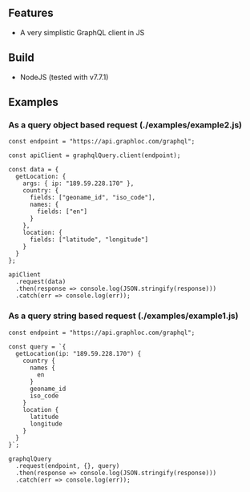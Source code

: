 ## Features

* A very simplistic GraphQL client in JS

## Build

* NodeJS (tested with v7.7.1)

## Examples

### As a query object based request (./examples/example2.js)

```
const endpoint = "https://api.graphloc.com/graphql";

const apiClient = graphqlQuery.client(endpoint);

const data = {
  getLocation: {
    args: { ip: "189.59.228.170" },
    country: {
      fields: ["geoname_id", "iso_code"],
      names: {
        fields: ["en"]
      }
    },
    location: {
      fields: ["latitude", "longitude"]
    }
  }
};

apiClient
  .request(data)
  .then(response => console.log(JSON.stringify(response)))
  .catch(err => console.log(err));
```

### As a query string based request (./examples/example1.js)

```
const endpoint = "https://api.graphloc.com/graphql";

const query = `{
  getLocation(ip: "189.59.228.170") {
    country {
      names {
        en
      }
      geoname_id
      iso_code
    }
    location {
      latitude
      longitude
    }
  }
}`;

graphqlQuery
  .request(endpoint, {}, query)
  .then(response => console.log(JSON.stringify(response)))
  .catch(err => console.log(err));
```